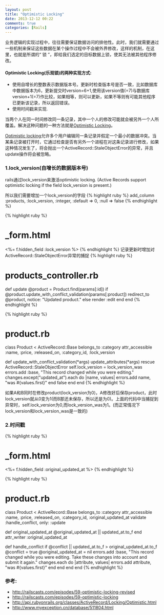 ```yaml
---
layout: post
title: "Optimistic Locking"
date: 2013-12-12 00:22
comments: true
categories: [Rails]
---
```


业务逻辑的实现过程中，往往需要保证数据访问的排他性。此时，我们就需要通过一些机制来保证这些数据在某个操作过程中不会被外界修改，这样的机制，在这里，也就是所谓的“ 锁 ”，即给我们选定的目标数据上锁，使其无法被其他程序修改。

#### Optimistic Locking(乐观锁)的两种实现方式:
* 使用自增长的整数表示数据版本号。更新时检查版本号是否一致，比如数据库中数据版本为6，更新提交时version=6+1,使用该version值(=7)与数据库version+1(=7)作比较，如果相等，则可以更新，如果不等则有可能其他程序已更新该记录，所以返回错误。
* 使用时间戳来实现.

当两个人在同一时间修改同一条记录，其中一个人的修改可能就会被另外一个人所覆盖。解决这种问题的一种方法就是[Optimistic Locking](http://railscasts.com/episodes/59-optimistic-locking-revised)。

[Optimistic locking](http://api.rubyonrails.org/classes/ActiveRecord/Locking/Optimistic.html)允许多个用户编辑同一条记录并假定一个最小的数据冲突。当某条记录被打开时，它通过检查是否有另外一个进程在对这条记录进行修改，如果这种情况发生了，将会抛出一个ActiveRecord::StaleObjectError的异常，并且update操作将会被忽略。

### 1.lock_version(自增长的数据版本号)
rails通过lock_version来激活optimistic locking.
(Active Records support optimistic locking if the field lock_version is present.)

所以我们需要增加一个lock_version的字段
{% highlight ruby %}
add_column :products, :lock_version, :integer, :default => 0, :null => false
{% endhighlight %}

{% highlight ruby %}
# _form.html
<%= f.hidden_field :lock_version %>
{% endhighlight %}
记录更新时增加对ActiveRecord::StaleObjectError异常的捕捉
{% highlight ruby %}
# products_controller.rb
def update
  @product = Product.find(params[:id])
  if @product.update_with_conflict_validation(params[:product])
    redirect_to @product, notice: "Updated product."
  else
    render :edit
  end 
end 
{% endhighlight %}

{% highlight ruby %}
# product.rb
class Product < ActiveRecord::Base
  belongs_to :category
  attr_accessible :name, :price, :released_on, :category_id, :lock_version
  
  def update_with_conflict_validation(*args)
    update_attributes(*args)
  rescue ActiveRecord::StaleObjectError
    self.lock_version = lock_version_was
    errors.add :base, "This record changed while you were editing."
    changes.except("updated_at").each do |name, values|
      errors.add name, "was #{values.first}"
    end
    false
  end
end
{% endhighlight %}

如果A和B同时在修改product(lock_version为0)，A修改好后保存product，此时lock_version就从0变为1(而B那还未保存，所以还是为0)。上面的代码中当捕捉到异常时，self.lock_version为0,而lock_version_was为1。(而正常情况下lock_version和lock_version_was是一致的)

### 2.时间戳
{% highlight ruby %}
# _form.html
<%= f.hidden_field :original_updated_at %>
{% endhighlight %}

{% highlight ruby %}
# product.rb
class Product < ActiveRecord::Base
  belongs_to :category
  attr_accessible :name, :price, :released_on, :category_id, :original_updated_at
  validate :handle_conflict, only: :update

  def original_updated_at
    @original_updated_at || updated_at.to_f
  end
  attr_writer :original_updated_at

  def handle_conflict
    if @conflict || updated_at.to_f > original_updated_at.to_f
      @conflict = true
      @original_updated_at = nil
      errors.add :base, "This record changed while you were editing. Take these changes into account and submit it again."
      changes.each do |attribute, values|
        errors.add attribute, "was #{values.first}"
      end
    end
  end
end
{% endhighlight %}

### 参考:
* http://railscasts.com/episodes/59-optimistic-locking-revised
* http://railscasts.com/episodes/59-optimistic-locking
* http://api.rubyonrails.org/classes/ActiveRecord/Locking/Optimistic.html
* http://www.myexception.cn/database/511804.html
